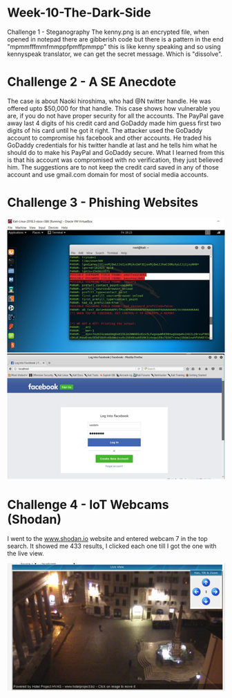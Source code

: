# Week-10-The-Dark-Side
Challenge 1 - Steganography
The kenny.png is an encrypted file, when opened in notepad there are gibberish code but there is a pattern in the end "mpmmfffmmfmmppfpmffpmmpp" this is like kenny speaking and so using kennyspeak translator, we can get the secret message. Which is "dissolve".

#  Challenge 2 - A SE Anecdote
The case is about Naoki hiroshima, who had @N twitter handle. He was offered upto $50,000 for that handle. This case shows how vulnerable you are, if you do not have proper security for all the accounts. The PayPal gave away last 4 digits of his credit card and GoDaddy made him guess first two digits of his card until he got it right. The attacker used the GoDaddy account to compromise his facebook and other accounts. He traded his GoDaddy credentials for his twitter handle at last and he tells him what he should do to make his PayPal and GoDaddy secure. What I learned from this is that his account was compromised with no verification, they just believed him. The suggestions are to not keep the credit card saved in any of those account and use gmail.com domain for most of social media accounts.

#  Challenge 3 - Phishing Websites

<img src="https://github.com/vaidehirana/Week-10-The-Dark-Side/blob/master/Credentials.JPG" width="800">

<img src="https://github.com/vaidehirana/Week-10-The-Dark-Side/blob/master/Localhost.JPG" width="800">

#  Challenge 4 - IoT Webcams (Shodan)
I went to the www.shodan.io website and entered webcam 7 in the top search. It showed me 433 results, I clicked each one till I got the one with the live view.

<img src="https://github.com/vaidehirana/Week-10-The-Dark-Side/blob/master/Webcam.JPG" width="800">
